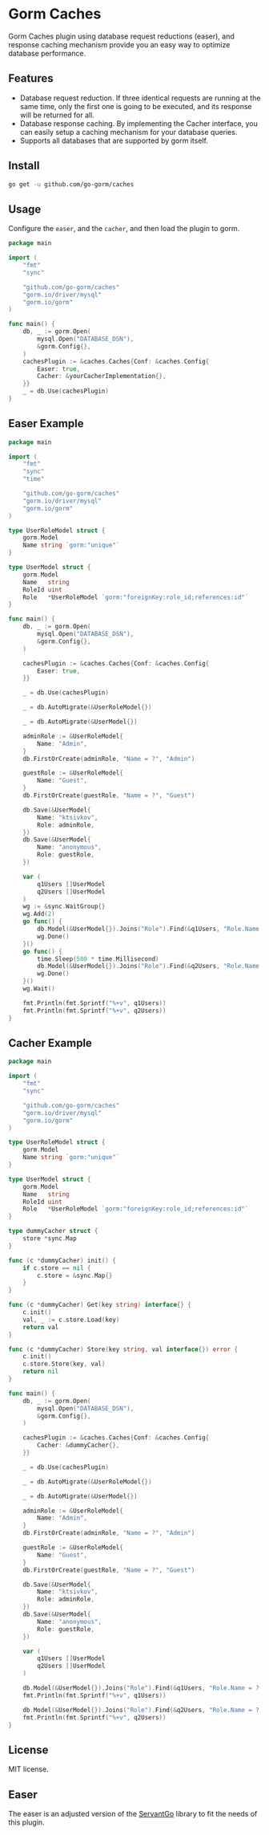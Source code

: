 # Gorm Caches

Gorm Caches plugin using database request reductions (easer), and response caching mechanism provide you an easy way to optimize database performance.

## Features

- Database request reduction. If three identical requests are running at the same time, only the first one is going to be executed, and its response will be returned for all.
- Database response caching. By implementing the Cacher interface, you can easily setup a caching mechanism for your database queries.
- Supports all databases that are supported by gorm itself.

## Install

```bash
go get -u github.com/go-gorm/caches
```

## Usage

Configure the `easer`, and the `cacher`, and then load the plugin to gorm.

```go
package main

import (
	"fmt"
	"sync"

	"github.com/go-gorm/caches"
	"gorm.io/driver/mysql"
	"gorm.io/gorm"
)

func main() {
	db, _ := gorm.Open(
		mysql.Open("DATABASE_DSN"),
		&gorm.Config{},
	)
	cachesPlugin := &caches.Caches{Conf: &caches.Config{
		Easer: true,
		Cacher: &yourCacherImplementation{},
	}}
	_ = db.Use(cachesPlugin)
}
```

## Easer Example

```go
package main

import (
	"fmt"
	"sync"
	"time"

	"github.com/go-gorm/caches"
	"gorm.io/driver/mysql"
	"gorm.io/gorm"
)

type UserRoleModel struct {
	gorm.Model
	Name string `gorm:"unique"`
}

type UserModel struct {
	gorm.Model
	Name   string
	RoleId uint
	Role   *UserRoleModel `gorm:"foreignKey:role_id;references:id"`
}

func main() {
	db, _ := gorm.Open(
		mysql.Open("DATABASE_DSN"),
		&gorm.Config{},
	)

	cachesPlugin := &caches.Caches{Conf: &caches.Config{
		Easer: true,
	}}

	_ = db.Use(cachesPlugin)

	_ = db.AutoMigrate(&UserRoleModel{})

	_ = db.AutoMigrate(&UserModel{})

	adminRole := &UserRoleModel{
		Name: "Admin",
	}
	db.FirstOrCreate(adminRole, "Name = ?", "Admin")

	guestRole := &UserRoleModel{
		Name: "Guest",
	}
	db.FirstOrCreate(guestRole, "Name = ?", "Guest")

	db.Save(&UserModel{
		Name: "ktsivkov",
		Role: adminRole,
	})
	db.Save(&UserModel{
		Name: "anonymous",
		Role: guestRole,
	})

	var (
		q1Users []UserModel
		q2Users []UserModel
	)
	wg := &sync.WaitGroup{}
	wg.Add(2)
	go func() {
		db.Model(&UserModel{}).Joins("Role").Find(&q1Users, "Role.Name = ? AND Sleep(1) = false", "Admin")
		wg.Done()
	}()
	go func() {
		time.Sleep(500 * time.Millisecond)
		db.Model(&UserModel{}).Joins("Role").Find(&q2Users, "Role.Name = ? AND Sleep(1) = false", "Admin")
		wg.Done()
	}()
	wg.Wait()

	fmt.Println(fmt.Sprintf("%+v", q1Users))
	fmt.Println(fmt.Sprintf("%+v", q2Users))
}
```

## Cacher Example

```go
package main

import (
	"fmt"
	"sync"

	"github.com/go-gorm/caches"
	"gorm.io/driver/mysql"
	"gorm.io/gorm"
)

type UserRoleModel struct {
	gorm.Model
	Name string `gorm:"unique"`
}

type UserModel struct {
	gorm.Model
	Name   string
	RoleId uint
	Role   *UserRoleModel `gorm:"foreignKey:role_id;references:id"`
}

type dummyCacher struct {
	store *sync.Map
}

func (c *dummyCacher) init() {
	if c.store == nil {
		c.store = &sync.Map{}
	}
}

func (c *dummyCacher) Get(key string) interface{} {
	c.init()
	val, _ := c.store.Load(key)
	return val
}

func (c *dummyCacher) Store(key string, val interface{}) error {
	c.init()
	c.store.Store(key, val)
	return nil
}

func main() {
	db, _ := gorm.Open(
		mysql.Open("DATABASE_DSN"),
		&gorm.Config{},
	)

	cachesPlugin := &caches.Caches{Conf: &caches.Config{
		Cacher: &dummyCacher{},
	}}

	_ = db.Use(cachesPlugin)

	_ = db.AutoMigrate(&UserRoleModel{})

	_ = db.AutoMigrate(&UserModel{})

	adminRole := &UserRoleModel{
		Name: "Admin",
	}
	db.FirstOrCreate(adminRole, "Name = ?", "Admin")

	guestRole := &UserRoleModel{
		Name: "Guest",
	}
	db.FirstOrCreate(guestRole, "Name = ?", "Guest")

	db.Save(&UserModel{
		Name: "ktsivkov",
		Role: adminRole,
	})
	db.Save(&UserModel{
		Name: "anonymous",
		Role: guestRole,
	})

	var (
		q1Users []UserModel
		q2Users []UserModel
	)

	db.Model(&UserModel{}).Joins("Role").Find(&q1Users, "Role.Name = ? AND Sleep(1) = false", "Admin")
	fmt.Println(fmt.Sprintf("%+v", q1Users))

	db.Model(&UserModel{}).Joins("Role").Find(&q2Users, "Role.Name = ? AND Sleep(1) = false", "Admin")
	fmt.Println(fmt.Sprintf("%+v", q2Users))
}
```

## License

MIT license.

## Easer
The easer is an adjusted version of the [ServantGo](https://github.com/ktsivkov/servantgo) library to fit the needs of this plugin.
